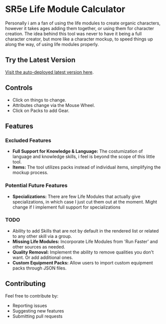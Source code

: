 # SR5e Life Module Calculator
Personally i am a fan of using the life modules to create organic characters, however it takes
ages adding them together, or using them for character creation. The idea behind this tool was
never to have it being a full character creator, but more like a character mockup, to speed
things up along the way, of using life modules properly.

## Try the Latest Version
[Visit the auto-deployed latest version here](https://matyeusm.github.io/sr5e-quick-lifemodule-calculator/).

## Controls
- Click on things to change.
- Attributes change via the Mouse Wheel.
- Click on Packs to add Gear.

## Features
### Excluded Features
- **Full Support for Knowledge & Language:** The costumization of language and knowledge skills, i feel is beyond the scope of this little tool.
- **Items:** The tool utilizes packs instead of individual items, simplifying the mockup process.

### Potential Future Features
- **Specializations:** There are few Life Modules that actually give specializations, in which case I just cut them out at the moment. Might change if I implement full support for specializations

### TODO
- Ability to add Skills that are not by default in the rendered list or related to any other skill via a group.
- **Missing Life Modules:** Incorporate Life Modules from 'Run Faster' and other sources as needed.
- **Quality Removal:** Implement the ability to remove qualities you don't want. Or add additional ones.
- **Custom Equipment Packs:** Allow users to import custom equipment packs through JSON files.

## Contributing
Feel free to contribute by:
- Reporting issues
- Suggesting new features
- Submitting pull requests
